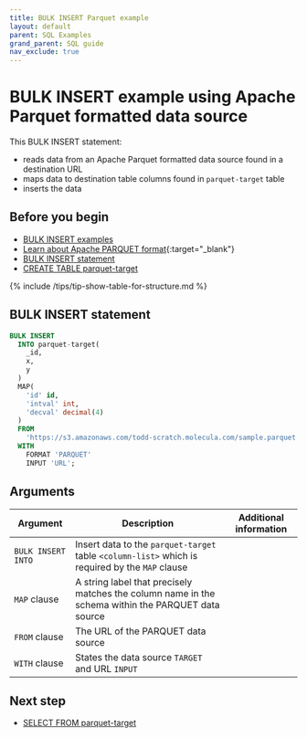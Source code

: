```yaml
---
title: BULK INSERT Parquet example
layout: default
parent: SQL Examples
grand_parent: SQL guide
nav_exclude: true
---
```


# BULK INSERT example using Apache Parquet formatted data source

This BULK INSERT statement:
* reads data from an Apache Parquet formatted data source found in a destination URL
* maps data to destination table columns found in `parquet-target` table
* inserts the data

## Before you begin
* [BULK INSERT examples](/docs/sql-guide/examples/sql-eg-insert/sql-eg-insert-home#bulk-insert-statements)
* [Learn about Apache PARQUET format](https://parquet.apache.org/){:target="_blank"}
* [BULK INSERT statement](/docs/sql-guide/statements/statement-insert-bulk)
* [CREATE TABLE parquet-target](/docs/sql-guide/examples/sql-eg-table/sql-eg-table-create-parquet-target)

{% include /tips/tip-show-table-for-structure.md %}

## BULK INSERT statement

```sql
BULK INSERT
  INTO parquet-target(
    _id,
    x,
    y
  )
  MAP(
    'id' id,
    'intval' int,
    'decval' decimal(4)
  )
  FROM
    'https://s3.amazonaws.com/todd-scratch.molecula.com/sample.parquet'
  WITH
    FORMAT 'PARQUET'
    INPUT 'URL';
```

## Arguments

| Argument | Description | Additional information |
|---|---|---|
| `BULK INSERT INTO` | Insert data to the `parquet-target` table `<column-list>` which is required by the `MAP` clause |  |
| `MAP` clause | A string label that precisely matches the column name in the schema within the PARQUET data source |  |
| `FROM` clause | The URL of the PARQUET data source |
| `WITH` clause | States the data source `TARGET` and URL `INPUT` |

## Next step

* [SELECT FROM parquet-target](/docs/sql-guide/examples/sql-eg-select/sql-eg-select-from-parquet-target)
